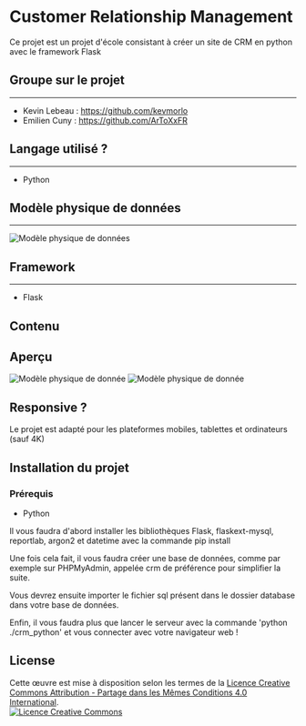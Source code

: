 # __Customer Relationship Management__

Ce projet est un projet d'école consistant à créer un site de CRM en python avec le framework Flask

## Groupe sur le projet

----------------------------

- Kevin Lebeau : <https://github.com/kevmorlo>
- Emilien Cuny : <https://github.com/ArToXxFR>

## Langage utilisé ?

----------------------------

- Python

## Modèle physique de données

----------------------------

  ![Modèle physique de données](static/media/img/MPD.png)

## Framework

----------------------------

- Flask

## Contenu

## Aperçu

![Modèle physique de donnée](static/media/img/index.png)
![Modèle physique de donnée](static/media/img/login.png)

## Responsive ?

Le projet est adapté pour les plateformes mobiles, tablettes et ordinateurs (sauf 4K)

## Installation du projet

### Prérequis

- Python

Il vous faudra d'abord installer les bibliothèques Flask, flaskext-mysql, reportlab, argon2 et datetime avec la commande pip install

Une fois cela fait, il vous faudra créer une base de données, comme par exemple sur PHPMyAdmin, appelée crm de préférence pour simplifier la suite.

Vous devrez ensuite importer le fichier sql présent dans le dossier database dans votre base de données.

Enfin, il vous faudra plus que lancer le serveur avec la commande 'python ./crm_python' et vous connecter avec votre navigateur web !

## License

Cette œuvre est mise à disposition selon les termes de la <a rel="license" href="http://creativecommons.org/licenses/by-sa/4.0/">
Licence Creative Commons Attribution -  Partage dans les Mêmes Conditions 4.0 International</a>.<br />
<a rel="license" href="http://creativecommons.org/licenses/by-sa/4.0/"><img alt="Licence Creative Commons" style="border-width:0" src="https://i.creativecommons.org/l/by-sa/4.0/88x31.png" /></a>
